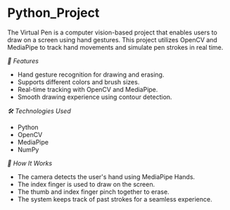 # Python_Project

The Virtual Pen is a computer vision-based project that enables users to draw on a screen using hand gestures. This project utilizes OpenCV and MediaPipe to track hand movements and simulate pen strokes in real time.

*🎯 Features*

* Hand gesture recognition for drawing and erasing.
* Supports different colors and brush sizes.
* Real-time tracking with OpenCV and MediaPipe.
* Smooth drawing experience using contour detection.

*🛠️ Technologies Used*

* Python
* OpenCV
* MediaPipe
* NumPy

 *🎨 How It Works*

* The camera detects the user's hand using MediaPipe Hands.
* The index finger is used to draw on the screen.
* The thumb and index finger pinch together to erase.
* The system keeps track of past strokes for a seamless experience.
